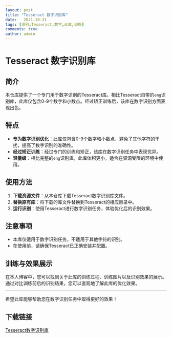 ```yaml
---
layout: post
title: "Tesseract 数字识别库"
date:   2021-10-31
tags: [识别,Tesseract,数字,此库,训练]
comments: true
author: admin
---
```

# Tesseract 数字识别库

## 简介

本仓库提供了一个专门用于数字识别的Tesseract库。相比Tesseract自带的`eng`识别库，此库仅包含0-9个数字和小数点。经过矫正训练后，该库在数字识别方面表现出色。

## 特点

- **专为数字识别优化**：此库仅包含0-9个数字和小数点，避免了其他字符的干扰，提高了数字识别的准确性。
- **经过矫正训练**：经过专门的训练和矫正，该库在数字识别任务中表现优异。
- **轻量级**：相比完整的`eng`识别库，此库体积更小，适合在资源受限的环境中使用。

## 使用方法

1. **下载资源文件**：从本仓库下载Tesseract数字识别库文件。
2. **替换原有库**：将下载的库文件替换到Tesseract的相应目录中。
3. **运行识别**：使用Tesseract进行数字识别任务，体验优化后的识别效果。

## 注意事项

- 本库仅适用于数字识别任务，不适用于其他字符的识别。
- 在使用前，请确保Tesseract已正确安装并配置。

## 训练与效果展示

在本人博客中，您可以找到关于此库的训练过程、训练图片以及识别效果的展示。通过对比训练前后的识别结果，您可以直观地了解此库的优化效果。

---

希望此库能够帮助您在数字识别任务中取得更好的效果！

## 下载链接

[Tesseract数字识别库](https://pan.quark.cn/s/0c905aaaf606)